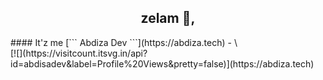 <h2 style="text-align: center;" >zelam 👋,</h2> 
#### It'z me [```  Abdiza Dev  ```](https://abdiza.tech) - \<Developer. /> <br />
[![](https://visitcount.itsvg.in/api?id=abdisadev&label=Profile%20Views&pretty=false)](https://abdiza.tech)
